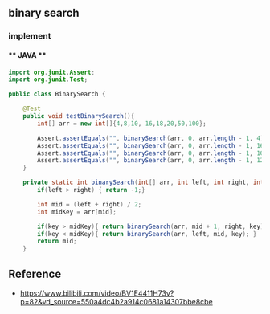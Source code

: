 ## binary search

### implement
<!-- tabs:start -->

#### ** JAVA **
```java
import org.junit.Assert;
import org.junit.Test;

public class BinarySearch {

    @Test
    public void testBinarySearch(){
        int[] arr = new int[]{4,8,10, 16,18,20,50,100};

        Assert.assertEquals("", binarySearch(arr, 0, arr.length - 1, 4), 0);
        Assert.assertEquals("", binarySearch(arr, 0, arr.length - 1, 16), 3);
        Assert.assertEquals("", binarySearch(arr, 0, arr.length - 1, 100), 7);
        Assert.assertEquals("", binarySearch(arr, 0, arr.length - 1, 12302), -1);
    }

    private static int binarySearch(int[] arr, int left, int right, int key) {
        if(left > right) { return -1;}

        int mid = (left + right) / 2;
        int midKey = arr[mid];

        if(key > midKey){ return binarySearch(arr, mid + 1, right, key); }
        if(key < midKey){ return binarySearch(arr, left, mid, key); }
        return mid;
    }

```
<!-- tabs:end -->

## Reference
* https://www.bilibili.com/video/BV1E4411H73v?p=82&vd_source=550a4dc4b2a914c0681a14307bbe8cbe


